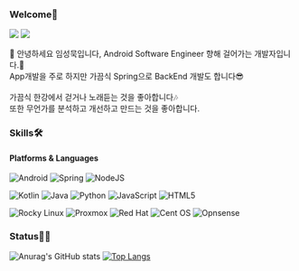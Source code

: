 
<!--
**mookseong/mookseong** is a ✨ _special_ ✨ repository because its `README.md` (this file) appears on your GitHub profile.

Here are some ideas to get you started:

- 🔭 I’m currently working on ...
- 🌱 I’m currently learning ...
- 👯 I’m looking to collaborate on ...
- 🤔 I’m looking for help with ...
- 💬 Ask me about ...
- 📫 How to reach me: ...
- 😄 Pronouns: ...
- ⚡ Fun fact: ...
-->

### Welcome👋
<p>
  <a href="https://mookseong.tistory.com/" target="_blank"><img src="https://img.shields.io/badge/tistory-eb531f?style=flat-square&logo=Tistory&logoColor=white"/></a>
<!--   <a href="https://mookseong.notion.site/9a1a2e7072444d92a40ffaf350f7d78d?pvs=4" target="_blank"><img src="https://img.shields.io/badge/notion-000000?style=flat-square&logo=notion&logoColor=white"/></a> -->
  <a href="mailto:kmkook12312@gmail.com" target="_blank"><img src="https://img.shields.io/badge/kmkook12312@gmail.com-EA4335?style=flat-square&logo=Gmail&logoColor=white"/></a>
</p>

<p>
  👋&nbsp;안녕하세요 임성묵입니다, Android Software Engineer 향해 걸어가는 개발자입니다.🚀<br/>App개발을 주로 하지만 가끔식 Spring으로 BackEnd 개발도 합니다😎<br/><br/>
가끔식 한강에서 걷거나 노래듣는 것을 좋아합니다🎶<br/>
또한 무언가를 분석하고 개선하고 만드는 것을 좋아합니다.<br/>
</p>

### Skills🛠️

#### Platforms & Languages
![Android](https://img.shields.io/badge/Android-3DDC84?style=flat-square&logo=android&logoColor=white) ![Spring](https://img.shields.io/badge/spring-%236DB33F.svg?style=flat-square&logo=spring&logoColor=white) ![NodeJS](https://img.shields.io/badge/node.js-6DA55F?style=flat-square&logo=node.js&logoColor=white)

![Kotlin](https://img.shields.io/badge/kotlin-%237F52FF.svg?style=flat-square&logo=kotlin&logoColor=white) ![Java](https://img.shields.io/badge/java-%23ED8B00.svg?style=flat-square&logo=openjdk&logoColor=white) ![Python](https://img.shields.io/badge/python-3670A0?style=flat-square&logo=python&logoColor=ffdd54) ![JavaScript](https://img.shields.io/badge/javascript-%23323330.svg?style=flat-square&logo=javascript&logoColor=%23F7DF1E) ![HTML5](https://img.shields.io/badge/html5-%23E34F26.svg?style=flat-square&logo=html5&logoColor=white)

![Rocky Linux](https://img.shields.io/badge/-Rocky%20Linux-%2310B981?style=flat-square&logo=rockylinux&logoColor=white) ![Proxmox](https://img.shields.io/badge/proxmox-E57000?style=flat-square&logo=proxmox&logoColor=white) ![Red Hat](https://img.shields.io/badge/Red%20Hat-EE0000?style=flat-square&logo=redhat&logoColor=white)  ![Cent OS](https://img.shields.io/badge/cent%20os-002260?style=flat-square&logo=centos&logoColor=F0F0F0) ![Opnsense](https://img.shields.io/badge/opnsense-D94F00?style=flat-square&logo=opnsense&logoColor=white)  

### Status🧑‍💻
![Anurag's GitHub stats](https://github-readme-stats.vercel.app/api?username=mookseong&show_icons=true&hide=issues) [![Top Langs](https://github-readme-stats.vercel.app/api/top-langs/?username=mookseong&langs_count=10&layout=compact)](https://github.com/mookseong/mookseong)


